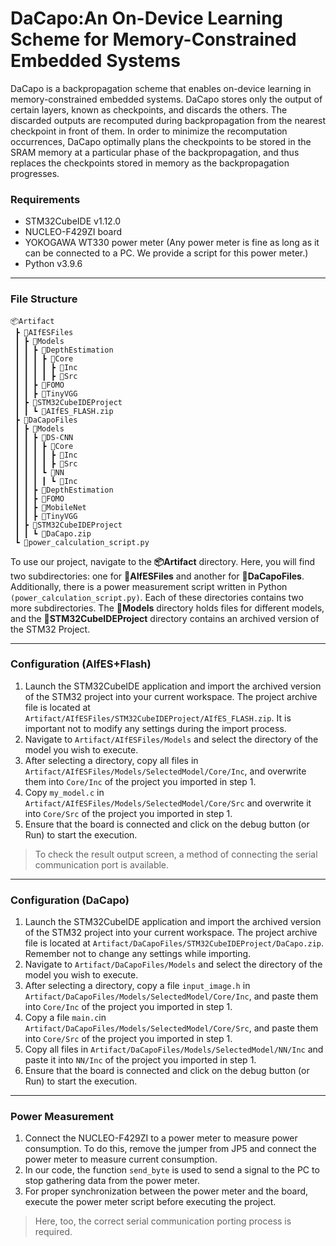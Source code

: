 # DaCapo:An On-Device Learning Scheme for Memory-Constrained Embedded Systems

DaCapo is a backpropagation scheme that enables on-device learning in memory-constrained embedded systems. DaCapo stores only the output of certain layers, known as checkpoints, and discards the others. The discarded outputs are recomputed during backpropagation from the nearest checkpoint in front of them. In order to minimize the recomputation occurrences, DaCapo optimally plans the checkpoints to be stored in the SRAM memory at a particular phase of the backpropagation, and thus replaces the checkpoints stored in memory as the backpropagation progresses. 

### Requirements

-   STM32CubeIDE v1.12.0
-	NUCLEO-F429ZI board
-   YOKOGAWA WT330 power meter (Any power meter is fine as long as it can be connected to a PC. We provide a script for this power meter.)
-   Python v3.9.6

---


### File Structure

```
📦Artifact
 ┣ 📂AIfESFiles
 ┃ ┣ 📂Models
 ┃ ┃ ┣ 📂DepthEstimation
 ┃ ┃ ┃ ┣ 📂Core
 ┃ ┃ ┃ ┃ ┣ 📂Inc
 ┃ ┃ ┃ ┃ ┣ 📂Src
 ┃ ┃ ┣ 📂FOMO
 ┃ ┃ ┣ 📂TinyVGG
 ┃ ┣ 📂STM32CubeIDEProject
 ┃ ┃ ┗ 📜AIfES_FLASH.zip
 ┣ 📂DaCapoFiles
 ┃ ┣ 📂Models
 ┃ ┃ ┣ 📂DS-CNN
 ┃ ┃ ┃ ┣ 📂Core
 ┃ ┃ ┃ ┃ ┣ 📂Inc
 ┃ ┃ ┃ ┃ ┣ 📂Src
 ┃ ┃ ┃ ┗ 📂NN
 ┃ ┃ ┃ ┃ ┗ 📂Inc
 ┃ ┃ ┣ 📂DepthEstimation
 ┃ ┃ ┣ 📂FOMO
 ┃ ┃ ┣ 📂MobileNet
 ┃ ┃ ┣ 📂TinyVGG
 ┃ ┣ 📂STM32CubeIDEProject
 ┃ ┃ ┗ 📜DaCapo.zip
 ┗ 📜power_calculation_script.py
```

To use our project, navigate to the **📦Artifact** directory. 
Here, you will find two subdirectories: one for **📂AIfESFiles** and another for **📂DaCapoFiles**. 
Additionally, there is a power measurement script written in Python `(power_calculation_script.py)`. 
Each of these directories contains two more subdirectories. 
The **📂Models** directory holds files for different models, and the **📂STM32CubeIDEProject** directory contains an archived version of the STM32 Project.

---

### Configuration (AIfES+Flash)

1.	Launch the STM32CubeIDE application and import the archived version of the STM32 project into your current workspace. The project archive file is located at `Artifact/AIfESFiles/STM32CubeIDEProject/AIfES_FLASH.zip`. It is important not to modify any settings during the import process.
2.	Navigate to `Artifact/AIfESFiles/Models` and select the directory of the model you wish to execute.
3.	After selecting a directory, copy all files in `Artifact/AIfESFiles/Models/SelectedModel/Core/Inc`, and overwrite them into `Core/Inc` of the project you imported in step 1.
4.	Copy `my_model.c` in `Artifact/AIfESFiles/Models/SelectedModel/Core/Src` and overwrite it into `Core/Src` of the project you imported in step 1.
5.	Ensure that the board is connected and click on the debug button (or Run) to start the execution.
> To check the result output screen, a method of connecting the serial communication port is available.

---

### Configuration (DaCapo)

1.	Launch the STM32CubeIDE application and import the archived version of the STM32 project into your current workspace. The project archive file is located at `Artifact/DaCapoFiles/STM32CubeIDEProject/DaCapo.zip`. Remember not to change any settings while importing.
2.	Navigate to `Artifact/DaCapoFiles/Models` and select the directory of the model you wish to execute.
3.	After selecting a directory, copy a file `input_image.h` in `Artifact/DaCapoFiles/Models/SelectedModel/Core/Inc`, and paste them into `Core/Inc` of the project you imported in step 1.
4.	Copy a file `main.c`in `Artifact/DaCapoFiles/Models/SelectedModel/Core/Src`, and paste them into `Core/Src` of the project you imported in step 1.
4.	Copy all files in `Artifact/DaCapoFiles/Models/SelectedModel/NN/Inc` and paste it into `NN/Inc` of the project you imported in step 1.
5.	Ensure that the board is connected and click on the debug button (or Run) to start the execution.

---

### Power Measurement

1.	Connect the NUCLEO-F429ZI to a power meter to measure power consumption. To do this, remove the jumper from JP5 and connect the power meter to measure current consumption.
2.	In our code, the function `send_byte` is used to send a signal to the PC to stop gathering data from the power meter.
3.	For proper synchronization between the power meter and the board, execute the power meter script before executing the project.
> Here, too, the correct serial communication porting process is required.
